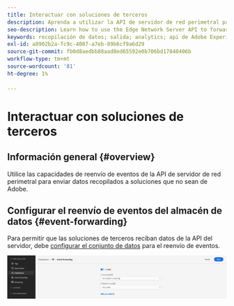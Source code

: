 ```yaml
---
title: Interactuar con soluciones de terceros
description: Aprenda a utilizar la API de servidor de red perimetral para reenviar eventos a soluciones que no sean de Adobe
seo-description: Learn how to use the Edge Network Server API to forward events to non-Adobe solutions
keywords: recopilación de datos; salida; analytics; api de Adobe Experience Platform Edge Network;reenvío de eventos
exl-id: a8902b2a-fc9c-4087-a7eb-89b6cf9a6d29
source-git-commit: fb0d8aedbb88aad8ed65592e0b706bd17840406b
workflow-type: tm+mt
source-wordcount: '81'
ht-degree: 1%

---
```


# Interactuar con soluciones de terceros

## Información general {#overview}

Utilice las capacidades de reenvío de eventos de la API de servidor de red perimetral para enviar datos recopilados a soluciones que no sean de Adobe.

## Configurar el reenvío de eventos del almacén de datos {#event-forwarding}

Para permitir que las soluciones de terceros reciban datos de la API del servidor, debe [configurar el conjunto de datos](../edge/datastreams/overview.md#event-forwarding-settings) para el reenvío de eventos.

![Configuración del almacén de datos de Adobe Analytics](assets/event-forwarding-datastream.png)
